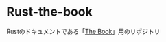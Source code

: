 # Rust-the-book

Rustのドキュメントである「[The Book](https://doc.rust-jp.rs/book-ja/ch04-01-what-is-ownership.html)」用のリポジトリ
